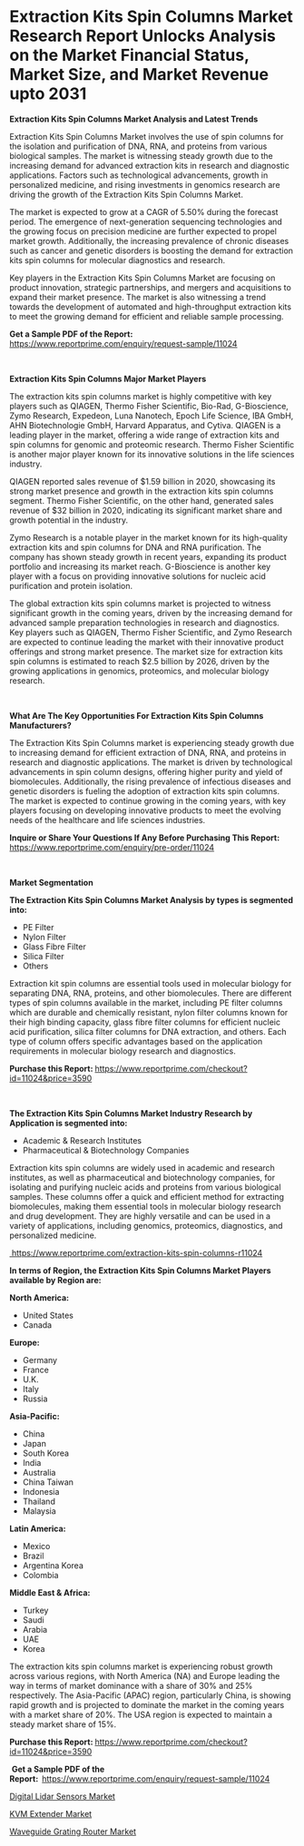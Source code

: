 <p><h1>Extraction Kits Spin Columns Market Research Report Unlocks Analysis on the Market Financial Status, Market Size, and Market Revenue upto 2031</h1></p><p><strong>Extraction Kits Spin Columns Market Analysis and Latest Trends</strong></p>
<p><p>Extraction Kits Spin Columns Market involves the use of spin columns for the isolation and purification of DNA, RNA, and proteins from various biological samples. The market is witnessing steady growth due to the increasing demand for advanced extraction kits in research and diagnostic applications. Factors such as technological advancements, growth in personalized medicine, and rising investments in genomics research are driving the growth of the Extraction Kits Spin Columns Market.</p><p>The market is expected to grow at a CAGR of 5.50% during the forecast period. The emergence of next-generation sequencing technologies and the growing focus on precision medicine are further expected to propel market growth. Additionally, the increasing prevalence of chronic diseases such as cancer and genetic disorders is boosting the demand for extraction kits spin columns for molecular diagnostics and research.</p><p>Key players in the Extraction Kits Spin Columns Market are focusing on product innovation, strategic partnerships, and mergers and acquisitions to expand their market presence. The market is also witnessing a trend towards the development of automated and high-throughput extraction kits to meet the growing demand for efficient and reliable sample processing.</p></p>
<p><strong>Get a Sample PDF of the Report:&nbsp;</strong> <a href="https://www.reportprime.com/enquiry/request-sample/11024">https://www.reportprime.com/enquiry/request-sample/11024</a></p>
<p>&nbsp;</p>
<p><strong>Extraction Kits Spin Columns Major Market Players</strong></p>
<p><p>The extraction kits spin columns market is highly competitive with key players such as QIAGEN, Thermo Fisher Scientific, Bio-Rad, G-Bioscience, Zymo Research, Expedeon, Luna Nanotech, Epoch Life Science, IBA GmbH, AHN Biotechnologie GmbH, Harvard Apparatus, and Cytiva. QIAGEN is a leading player in the market, offering a wide range of extraction kits and spin columns for genomic and proteomic research. Thermo Fisher Scientific is another major player known for its innovative solutions in the life sciences industry.</p><p>QIAGEN reported sales revenue of $1.59 billion in 2020, showcasing its strong market presence and growth in the extraction kits spin columns segment. Thermo Fisher Scientific, on the other hand, generated sales revenue of $32 billion in 2020, indicating its significant market share and growth potential in the industry.</p><p>Zymo Research is a notable player in the market known for its high-quality extraction kits and spin columns for DNA and RNA purification. The company has shown steady growth in recent years, expanding its product portfolio and increasing its market reach. G-Bioscience is another key player with a focus on providing innovative solutions for nucleic acid purification and protein isolation.</p><p>The global extraction kits spin columns market is projected to witness significant growth in the coming years, driven by the increasing demand for advanced sample preparation technologies in research and diagnostics. Key players such as QIAGEN, Thermo Fisher Scientific, and Zymo Research are expected to continue leading the market with their innovative product offerings and strong market presence. The market size for extraction kits spin columns is estimated to reach $2.5 billion by 2026, driven by the growing applications in genomics, proteomics, and molecular biology research.</p></p>
<p>&nbsp;</p>
<p><strong>What Are The Key Opportunities For Extraction Kits Spin Columns Manufacturers?</strong></p>
<p><p>The Extraction Kits Spin Columns market is experiencing steady growth due to increasing demand for efficient extraction of DNA, RNA, and proteins in research and diagnostic applications. The market is driven by technological advancements in spin column designs, offering higher purity and yield of biomolecules. Additionally, the rising prevalence of infectious diseases and genetic disorders is fueling the adoption of extraction kits spin columns. The market is expected to continue growing in the coming years, with key players focusing on developing innovative products to meet the evolving needs of the healthcare and life sciences industries.</p></p>
<p><strong>Inquire or Share Your Questions If Any Before Purchasing This Report:</strong> <a href="https://www.reportprime.com/enquiry/pre-order/11024">https://www.reportprime.com/enquiry/pre-order/11024</a></p>
<p>&nbsp;</p>
<p><strong>Market Segmentation</strong></p>
<p><strong>The Extraction Kits Spin Columns Market Analysis by types is segmented into:</strong></p>
<p><ul><li>PE Filter</li><li>Nylon Filter</li><li>Glass Fibre Filter</li><li>Silica Filter</li><li>Others</li></ul></p>
<p><p>Extraction kit spin columns are essential tools used in molecular biology for separating DNA, RNA, proteins, and other biomolecules. There are different types of spin columns available in the market, including PE filter columns which are durable and chemically resistant, nylon filter columns known for their high binding capacity, glass fibre filter columns for efficient nucleic acid purification, silica filter columns for DNA extraction, and others. Each type of column offers specific advantages based on the application requirements in molecular biology research and diagnostics.</p></p>
<p><strong>Purchase this Report:&nbsp;</strong><a href="https://www.reportprime.com/checkout?id=11024&price=3590">https://www.reportprime.com/checkout?id=11024&price=3590</a></p>
<p>&nbsp;</p>
<p><strong>The Extraction Kits Spin Columns Market Industry Research by Application is segmented into:</strong></p>
<p><ul><li>Academic & Research Institutes</li><li>Pharmaceutical & Biotechnology Companies</li></ul></p>
<p><p>Extraction kits spin columns are widely used in academic and research institutes, as well as pharmaceutical and biotechnology companies, for isolating and purifying nucleic acids and proteins from various biological samples. These columns offer a quick and efficient method for extracting biomolecules, making them essential tools in molecular biology research and drug development. They are highly versatile and can be used in a variety of applications, including genomics, proteomics, diagnostics, and personalized medicine.</p></p>
<p><a href="https://www.reportprime.com/extraction-kits-spin-columns-r11024">&nbsp;https://www.reportprime.com/extraction-kits-spin-columns-r11024</a></p>
<p><strong>In terms of Region, the Extraction Kits Spin Columns Market Players available by Region are:</strong></p>
<p>
    <p> <strong> North America: </strong>
        <ul>
            <li>United States</li>
            <li>Canada</li>
        </ul>
        </p> 
    <p> <strong> Europe: </strong>
        <ul>
            <li>Germany</li>
            <li>France</li>
            <li>U.K.</li>
            <li>Italy</li>
            <li>Russia</li>
        </ul>
        </p> 
    <p> <strong> Asia-Pacific: </strong>
        <ul>
            <li>China</li>
            <li>Japan</li>
            <li>South Korea</li>
            <li>India</li>
            <li>Australia</li>
            <li>China Taiwan</li>
            <li>Indonesia</li>
            <li>Thailand</li>
            <li>Malaysia</li>
        </ul>
        </p> 
    <p> <strong> Latin America: </strong>
        <ul>
            <li>Mexico</li>
            <li>Brazil</li>
            <li>Argentina Korea</li>
            <li>Colombia</li>
        </ul>
        </p> 
    <p> <strong> Middle East & Africa: </strong>
        <ul>
            <li>Turkey</li>
            <li>Saudi</li>
            <li>Arabia</li>
            <li>UAE</li>
            <li>Korea</li>
        </ul>
    </p>
    </p>
<p><p>The extraction kits spin columns market is experiencing robust growth across various regions, with North America (NA) and Europe leading the way in terms of market dominance with a share of 30% and 25% respectively. The Asia-Pacific (APAC) region, particularly China, is showing rapid growth and is projected to dominate the market in the coming years with a market share of 20%. The USA region is expected to maintain a steady market share of 15%.</p></p>
<p><strong>Purchase this Report: </strong><a href="https://www.reportprime.com/checkout?id=11024&price=3590">https://www.reportprime.com/checkout?id=11024&price=3590</a></p>
<p>&nbsp;<strong>Get a Sample PDF of the Report:&nbsp;&nbsp;</strong><a href="https://www.reportprime.com/enquiry/request-sample/11024">https://www.reportprime.com/enquiry/request-sample/11024</a></p>
<p><strong></strong></p>
<p><p><a href="https://fuschia-pecorino-a6d.notion.site/Digital-Lidar-Sensors-Market-Research-Report-Its-History-and-Forecast-2024-to-2031-9834e61eaa274d3bb3bf857ad0ae8f0f">Digital Lidar Sensors Market</a></p><p><a href="https://changeable-paste-463.notion.site/KVM-Extender-Market-Focuses-on-Market-Share-Size-and-Projected-Forecast-Till-2031-cf84b0dfcde14af4afbee41fd1d7cfed">KVM Extender Market</a></p><p><a href="https://florentine-yuzu-f42.notion.site/Waveguide-Grating-Router-Market-Size-Reveals-the-Best-Marketing-Channels-In-Global-Industry-2838438691364e57adaed6d3e9a74fe4">Waveguide Grating Router Market</a></p></p>
